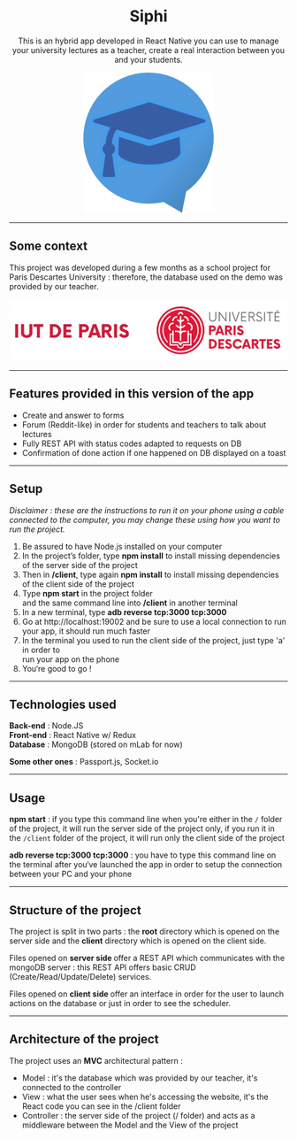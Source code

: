 <h1 align="center">
Siphi
</h1>

<p align="center">
    This is an hybrid app developed in React Native you can use to manage your university lectures as a teacher, create a real interaction between you and your students.
</p>

<p align="center">
    <img src="./docResources/appLogo.png" alt="Siphi logo" />
</p>

---
## Some context

This project was developed during a few months as a school project for Paris Descartes University : therefore, the database used on the demo was provided by our teacher.

![Chat Preview](./docResources/bigLogoIUT.jpg)

---

## Features provided in this version of the app

<ul>
    <li>Create and answer to forms</li>
    <li>Forum (Reddit-like) in order for students and teachers to talk about lectures</li>
    <li>Fully REST API with status codes adapted to requests on DB</li>
    <li>Confirmation of done action if one happened on DB displayed on a toast</li>
</ul>

---

## Setup

<i>Disclaimer : these are the instructions to run it on your phone using a cable connected to the computer, you may change these using how you want to run the project.</i>

<ol>
    <li>Be assured to have Node.js installed on your computer</li>
    <li>In the project’s folder, type <strong>npm install</strong> to install missing dependencies of the server side of the project</li>
    <li>Then in <strong>/client</strong>, type again <strong>npm install</strong> to install missing dependencies of the client side of the project</li>
    <li>Type <strong>npm start</strong> in the project folder</li> and the same command line into <strong>/client</strong> in another terminal
    <li>In a new terminal, type <strong>adb reverse tcp:3000 tcp:3000</strong></li>
    <li>Go at http://localhost:19002 and be sure to use a local connection to run your app, it should run much faster</li>
    <li>In the terminal you used to run the client side of the project, just type 'a' in order to </li> run your app on the phone
    <li>You‘re good to go !</li>
</ol>

---
## Technologies used

**Back-end** : Node.JS <br />
**Front-end** : React Native w/ Redux <br />
**Database** : MongoDB (stored on mLab for now) <br />

**Some other ones** : Passport.js, Socket.io

---
## Usage

<strong>npm start</strong> : if you type this command line when you're either in the `/` folder of the project, it will run the server side of the project only, if you run it in the `/client` folder of the project, it will run only the client side of the project

<strong>adb reverse tcp:3000 tcp:3000</strong> : you have to type this command line on the terminal after you‘ve launched the app in order to setup the connection between your PC and your phone


---

## Structure of the project

The project is split in two parts : the **root** directory which is opened on the server side and the **client** directory which is opened on the client side.

Files opened on <strong>server side </strong> offer a REST API which communicates with the mongoDB server : this REST API offers basic CRUD (Create/Read/Update/Delete) services.

Files opened on <strong>client side </strong> offer an interface in order for the user to launch actions on the database or just in order to see the scheduler.

---

## Architecture of the project

The project uses an **MVC** architectural pattern : 
<ul>
    <li>Model : it's the database which was provided by our teacher, it's connected to the controller</li>
    <li>View : what the user sees when he's accessing the website, it's the React code you can see in the /client folder</li>
    <li>Controller : the server side of the project (/ folder) and acts as a middleware between the Model and the View of the project</li>
</ul>